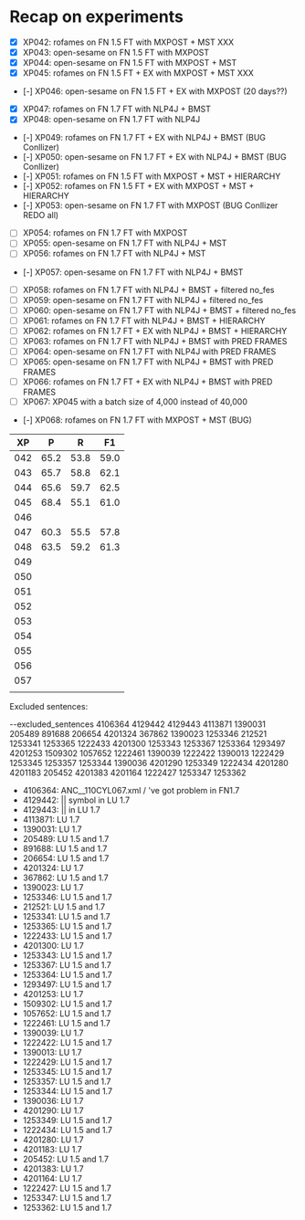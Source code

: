 # Recap on experiments

- [x] XP042: rofames on FN 1.5 FT with MXPOST + MST XXX
- [x] XP043: open-sesame on FN 1.5 FT with MXPOST
- [x] XP044: open-sesame on FN 1.5 FT with MXPOST + MST
- [x] XP045: rofames on FN 1.5 FT + EX with MXPOST + MST XXX
- [-] XP046: open-sesame on FN 1.5 FT + EX with MXPOST (20 days??)
- [x] XP047: rofames on FN 1.7 FT with NLP4J + BMST
- [x] XP048: open-sesame on FN 1.7 FT with NLP4J
- [-] XP049: rofames on FN 1.7 FT + EX with NLP4J + BMST (BUG Conllizer)
- [-] XP050: open-sesame on FN 1.7 FT + EX with NLP4J + BMST (BUG Conllizer)
- [-] XP051: rofames on FN 1.5 FT with MXPOST + MST + HIERARCHY
- [-] XP052: rofames on FN 1.5 FT + EX with MXPOST + MST + HIERARCHY
- [-] XP053: open-sesame on FN 1.7 FT with MXPOST (BUG Conllizer REDO all)
- [ ] XP054: rofames on FN 1.7 FT with MXPOST
- [ ] XP055: open-sesame on FN 1.7 FT with NLP4J + MST
- [ ] XP056: rofames on FN 1.7 FT with NLP4J + MST
- [-] XP057: open-sesame on FN 1.7 FT with NLP4J + BMST
- [ ] XP058: rofames on FN 1.7 FT with NLP4J + BMST + filtered no_fes
- [ ] XP059: open-sesame on FN 1.7 FT with NLP4J + filtered no_fes
- [ ] XP060: open-sesame on FN 1.7 FT with NLP4J + BMST + filtered no_fes
- [ ] XP061: rofames on FN 1.7 FT with NLP4J + BMST + HIERARCHY
- [ ] XP062: rofames on FN 1.7 FT + EX with NLP4J + BMST + HIERARCHY
- [ ] XP063: rofames on FN 1.7 FT with NLP4J + BMST with PRED FRAMES
- [ ] XP064: open-sesame on FN 1.7 FT with NLP4J with PRED FRAMES
- [ ] XP065: open-sesame on FN 1.7 FT with NLP4J + BMST with PRED FRAMES
- [ ] XP066: rofames on FN 1.7 FT + EX with NLP4J + BMST with PRED FRAMES
- [ ] XP067: XP045 with a batch size of 4,000 instead of 40,000
- [-] XP068: rofames on FN 1.7 FT with MXPOST + MST (BUG)

| XP | P| R | F1 |
| --- | --- | --- | --- |
| 042 | 65.2 | 53.8 | 59.0 | REDO DECODING
| 043 | 65.7 | 58.8 | 62.1 | REDO TRAINING with 15 EPOCH
| 044 | 65.6 | 59.7 | 62.5 | REDO TRAINING with 15 EPOCH
| 045 | 68.4 | 55.1 | 61.0 | REDO DECODING
| 046 |  |  |  |
| 047 | 60.3 | 55.5 | 57.8 |
| 048 | 63.5 | 59.2 | 61.3 | REDO TRAINING with 15 EPOCH
| 049 |  |  |  |
| 050 |  |  |  |
| 051 |  |  |  |
| 052 |  |  |  |
| 053 |  |  |  | REDO TRAINING with 15 EPOCH
| 054 |  |  |  |
| 055 |  |  |  |
| 056 |  |  |  |
| 057 |  |  |  |
|  |  |  |  |

Excluded sentences:

--excluded_sentences 4106364 4129442 4129443 4113871 1390031 205489 891688 206654 4201324 367862 1390023 1253346 212521 1253341 1253365 1222433 4201300 1253343 1253367 1253364 1293497 4201253 1509302 1057652 1222461 1390039 1222422 1390013 1222429 1253345 1253357 1253344 1390036 4201290 1253349 1222434 4201280 4201183 205452 4201383 4201164 1222427 1253347 1253362

- 4106364: ANC__110CYL067.xml / 've got problem in FN1.7
- 4129442: || symbol in LU 1.7
- 4129443: || in LU 1.7
- 4113871: LU 1.7
- 1390031: LU 1.7
- 205489: LU 1.5 and 1.7
- 891688: LU 1.5 and 1.7
- 206654: LU 1.5 and 1.7
- 4201324: LU 1.7
- 367862: LU 1.5 and 1.7
- 1390023: LU 1.7
- 1253346: LU 1.5 and 1.7
- 212521: LU 1.5 and 1.7
- 1253341: LU 1.5 and 1.7
- 1253365: LU 1.5 and 1.7
- 1222433: LU 1.5 and 1.7
- 4201300: LU 1.7
- 1253343: LU 1.5 and 1.7
- 1253367: LU 1.5 and 1.7
- 1253364: LU 1.5 and 1.7
- 1293497: LU 1.5 and 1.7
- 4201253: LU 1.7
- 1509302: LU 1.5 and 1.7
- 1057652: LU 1.5 and 1.7
- 1222461: LU 1.5 and 1.7
- 1390039: LU 1.7
- 1222422: LU 1.5 and 1.7
- 1390013: LU 1.7
- 1222429: LU 1.5 and 1.7
- 1253345: LU 1.5 and 1.7
- 1253357: LU 1.5 and 1.7
- 1253344: LU 1.5 and 1.7
- 1390036: LU 1.7
- 4201290: LU 1.7
- 1253349: LU 1.5 and 1.7
- 1222434: LU 1.5 and 1.7
- 4201280: LU 1.7
- 4201183: LU 1.7
- 205452: LU 1.5 and 1.7
- 4201383: LU 1.7
- 4201164: LU 1.7
- 1222427: LU 1.5 and 1.7
- 1253347: LU 1.5 and 1.7
- 1253362: LU 1.5 and 1.7
